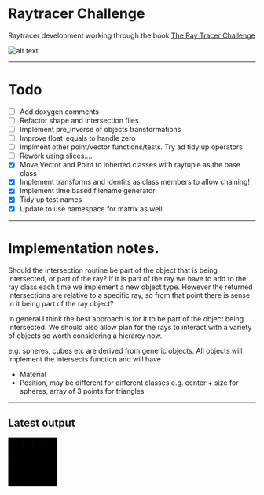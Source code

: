 # Raytracer Challenge
Raytracer development working through the book [The Ray Tracer Challenge](https://www.amazon.co.uk/Ray-Tracer-Challenge-Jamis-Buck/dp/1680502719/ref=sr_1_1?crid=VTW2K8UE11OA&keywords=ray+tracer+challenge&qid=1577102545&sprefix=ray+tr%2Caps%2C290&sr=8-1)

 
![alt text](https://github.com/buxtonpaul/raytrace_challenge/workflows/Build_Test/badge.svg "Build Status")

----

# Todo 
- [ ] Add doxygen comments
- [ ] Refactor shape and intersection files
- [ ] Implement pre_inverse of objects transformations
- [ ] Improve float_equals to handle zero
- [ ] Implment other point/vector functions/tests. Try ad tidy up operators
- [ ] Rework using slices....
- [x] Move Vector and Point to inherted classes with raytuple as the base class
- [x] Implement transforms and identits as class members to allow chaining!
- [x] Implement time based filename generator
- [x] Tidy up test names
- [x] Update to use namespace for matrix as well

----
# Implementation notes.
Should the intersection routine be part of the object that is being intersected, or part of the ray?
If it is part of the ray we have to add to the ray class each time we implement a new object type.
However the returned intersections are relative to a specific ray, so from that point there is sense in it being part of the ray object?

In general I think the best approach is for it to be part of the object being intersected.
We should also allow plan for the rays to interact with a variety of objects so worth considering a hierarcy now.

e.g. spheres, cubes etc are derived from generic objects.
All objects will implement the intersects function
and will have
- Material
- Position, may be different for different classes e.g. center + size for spheres, array of 3 points for triangles





----
## Latest output
![alt test](./latest.png)


